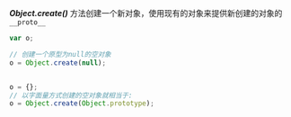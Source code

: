 ***Object.create()*** 方法创建一个新对象，使用现有的对象来提供新创建的对象的 `__proto__`

```javascript
var o;

// 创建一个原型为null的空对象
o = Object.create(null);


o = {};
// 以字面量方式创建的空对象就相当于:
o = Object.create(Object.prototype);
```